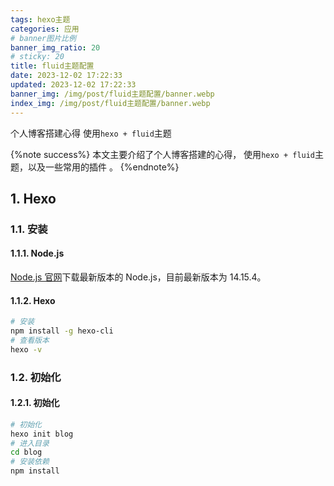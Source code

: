 ```yaml
---
tags: hexo主题
categories: 应用
# banner图片比例
banner_img_ratio: 20
# sticky: 20
title: fluid主题配置
date: 2023-12-02 17:22:33
updated: 2023-12-02 17:22:33
banner_img: /img/post/fluid主题配置/banner.webp
index_img: /img/post/fluid主题配置/banner.webp
---
```


个人博客搭建心得 使用`hexo + fluid`主题

{%note success%}
本文主要介绍了个人博客搭建的心得， 使用`hexo + fluid`主题，以及一些常用的插件 。
{%endnote%}

## 1. Hexo

### 1.1. 安装

#### 1.1.1. Node.js

[Node.js 官网](https://nodejs.org/en/)下载最新版本的 Node.js，目前最新版本为 14.15.4。

#### 1.1.2. Hexo

```bash
# 安装
npm install -g hexo-cli
# 查看版本
hexo -v
```

### 1.2. 初始化

#### 1.2.1. 初始化

```bash
# 初始化
hexo init blog
# 进入目录
cd blog
# 安装依赖
npm install
```

